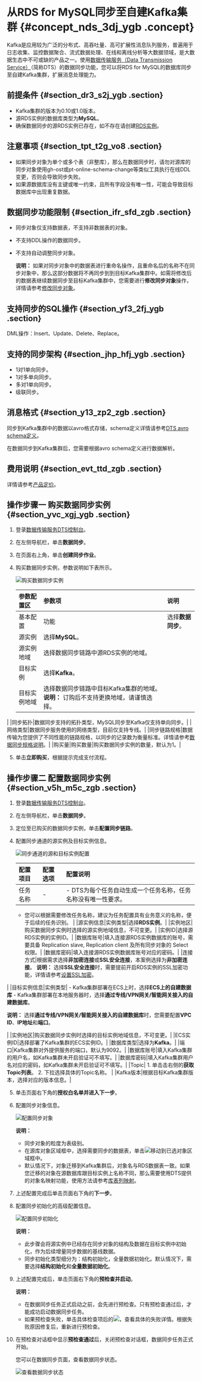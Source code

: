 # 从RDS for MySQL同步至自建Kafka集群 {#concept_nds_3dj_ygb .concept}

Kafka是应用较为广泛的分布式、高吞吐量、高可扩展性消息队列服务，普遍用于日志收集、监控数据聚合、流式数据处理、在线和离线分析等大数据领域，是大数据生态中不可或缺的产品之一。使用[数据传输服务（Data Transmission Service）](https://dts.console.aliyun.com/)（简称DTS）的数据同步功能，您可以将RDS for MySQL的数据库同步至自建Kafka集群，扩展消息处理能力。

## 前提条件 {#section_dr3_s2j_ygb .section}

-   Kafka集群的版本为0.10或1.0版本。
-   源RDS实例的数据库类型为**MySQL**。
-   确保数据同步的源RDS实例已存在，如不存在请创建[RDS实例](https://help.aliyun.com/document_detail/26117.html)。

## 注意事项 {#section_tpt_t2g_vo8 .section}

-   如果同步对象为单个或多个表（非整库），那么在数据同步时，请勿对源库的同步对象使用gh-ost或pt-online-schema-change等类似工具执行在线DDL变更，否则会导致同步失败。
-   如果源数据库没有主键或唯一约束，且所有字段没有唯一性，可能会导致目标数据库中出现重复数据。

## 数据同步功能限制 {#section_ifr_sfd_zgb .section}

-   同步对象仅支持数据表，不支持非数据表的对象。
-   不支持DDL操作的数据同步。
-   不支持自动调整同步对象。

    **说明：** 如果对同步对象中的数据表进行重命名操作，且重命名后的名称不在同步对象中，那么这部分数据将不再同步到到目标Kafka集群中。如需将修改后的数据表继续数据同步至目标Kafka集群中，您需要进行**修改同步对象**操作，详情请参考[修改同步对象](https://help.aliyun.com/document_detail/26634.html)。


## 支持同步的SQL操作 {#section_yf3_2fj_ygb .section}

DML操作：Insert、Update、Delete、Replace。

## 支持的同步架构 {#section_jhp_hfj_ygb .section}

-   1对1单向同步。
-   1对多单向同步。
-   多对1单向同步。
-   级联同步。

## 消息格式 {#section_y13_zp2_zgb .section}

同步到Kafka集群中的数据以avro格式存储，schema定义详情请参考[DTS avro schema定义](https://github.com/LioRoger/subscribe_example/tree/master/avro)。

在数据同步到Kafka集群后，您需要根据avro schema定义进行数据解析。

## 费用说明 {#section_evt_ttd_zgb .section}

详情请参考[产品定价](https://help.aliyun.com/document_detail/90770.html)。

## 操作步骤一 购买数据同步实例 {#section_yvc_xgj_ygb .section}

1.  登录[数据传输服务DTS控制台](https://dts.console.aliyun.com/)。
2.  在左侧导航栏，单击**数据同步**。
3.  在页面右上角，单击**创建同步作业**。
4.  购买数据同步实例，参数说明如下表所示。

    ![购买数据同步实例](http://static-aliyun-doc.oss-cn-hangzhou.aliyuncs.com/assets/img/134337/156643688739866_zh-CN.png)

    |参数配置区|参数项|说明|
    |:----|:--|:-|
    |基本配置|功能|选择**数据同步**。|
    |源实例|选择**MySQL**。|
    |源实例地域|选择数据同步链路中源RDS实例的地域。|
    |目标实例|选择**Kafka**。|
    |目标实例地域|选择数据同步链路中目标Kafka集群的地域。 **说明：** 订购后不支持更换地域，请谨慎选择。

 |
    |同步拓扑|数据同步支持的拓扑类型，MySQL同步至Kafka仅支持单向同步。|
    |网络类型|数据同步服务使用的网络类型，目前仅支持专线。|
    |同步链路规格|数据传输为您提供了不同性能的链路规格，以同步的记录数为衡量标准。详情请参考[数据同步规格说明](https://help.aliyun.com/document_detail/26605.html)。|
    |购买量|购买数量|购买数据同步实例的数量，默认为1。|

5.  单击**立即购买**，根据提示完成支付流程。

## 操作步骤二 配置数据同步实例 {#section_v5h_m5c_zgb .section}

1.  登录[数据传输服务DTS控制台](https://dts.console.aliyun.com/)。
2.  在左侧导航栏，单击**数据同步**。
3.  定位至已购买的数据同步实例，单击**配置同步链路**。
4.  配置同步通道的源实例及目标实例信息。

    ![同步通道的源和目标实例配置](http://static-aliyun-doc.oss-cn-hangzhou.aliyuncs.com/assets/img/134337/156643688739867_zh-CN.png)

    |配置项目|配置选项|配置说明|
    |:---|:---|:---|
    |任务名称|-|     -   DTS为每个任务自动生成一个任务名称，任务名称没有唯一性要求。
    -   您可以根据需要修改任务名称，建议为任务配置具有业务意义的名称，便于后续的任务识别。
 |
    |源实例信息|实例类型|选择**RDS实例**。|
    |实例地区|购买数据同步实例时选择的源实例地域信息，不可变更。|
    |实例ID|选择源RDS实例的实例ID。|
    |数据库账号|填入连接源RDS实例数据库的账号，需要具备 Replication slave, Replication client 及所有同步对象的 Select 权限。|
    |数据库密码|填入连接源RDS实例数据库账号对应的密码。|
    |连接方式|根据需求选择**非加密连接**或**SSL安全连接**，本案例选择为**非加密连接**。 **说明：** 选择**SSL安全连接**时，需要提前开启RDS实例的SSL加密功能，详情请参考[设置SSL加密](https://help.aliyun.com/document_detail/96120.html)。

 |
    |目标实例信息|实例类型|     -   Kafka集群部署在ECS上时，选择**ECS上的自建数据库**
    -   Kafka集群部署在本地服务器时，选择**通过专线/VPN网关/智能网关接入的自建数据库**。

**说明：** 选择**通过专线/VPN网关/智能网关接入的自建数据库**时，您需要配置**VPC ID**、**IP地址**和**端口**。

 |
    |实例地区|购买数据同步实例时选择的目标实例地域信息，不可变更。|
    |ECS实例ID|选择部署了Kafka集群的ECS实例ID。|
    |数据库类型|选择为**Kafka**。|
    |端口|Kafka集群对外提供服务的端口，默认为9092。|
    |数据库账号|填入Kafka集群的用户名，如Kafka集群未开启验证可不填写。|
    |数据库密码|填入Kafka集群用户名对应的密码，如Kafka集群未开启验证可不填写。|
    |Topic|     1.  单击击右侧的**获取Topic列表**。
    2.  下拉选择具体的Topic名称。
 |
    |Kafka版本|根据目标Kafka集群版本，选择对应的版本信息。|

5.  单击页面右下角的**授权白名单并进入下一步**。
6.  配置同步对象信息。

    ![配置同步对象](http://static-aliyun-doc.oss-cn-hangzhou.aliyuncs.com/assets/img/134337/156643688739868_zh-CN.png)

    **说明：** 

    -   同步对象的粒度为表级别。
    -   在源库对象区域框中，选择需要同步的数据表，单击[![](http://static-aliyun-doc.oss-cn-hangzhou.aliyuncs.com/assets/img/75938/154823638433712_zh-CN.png)](http://static-aliyun-doc.oss-cn-hangzhou.aliyuncs.com/assets/img/75938/154823638433712_zh-CN.png)移动到已选对象区域框中。
    -   默认情况下，对象迁移到Kafka集群后，对象名与RDS数据表一致。如果您迁移的对象在源数据库跟目标实例上名称不同，那么需要使用DTS提供的对象名映射功能，使用方法请参考[库表列映射](https://help.aliyun.com/document_detail/26628.html)。
7.  上述配置完成后单击页面右下角的**下一步**。
8.  配置同步初始化的高级配置信息。

    ![配置同步初始化](http://static-aliyun-doc.oss-cn-hangzhou.aliyuncs.com/assets/img/134337/156643688739869_zh-CN.png)

    **说明：** 

    -   此步骤会将源实例中已经存在同步对象的结构及数据在目标实例中初始化，作为后续增量同步数据的基线数据。
    -   同步初始化类型细分为：结构初始化，全量数据初始化。默认情况下，需要选择**结构初始化**和**全量数据初始化**。
9.  上述配置完成后，单击页面右下角的**预检查并启动**。

    **说明：** 

    -   在数据同步任务正式启动之前，会先进行预检查。只有预检查通过后，才能成功启动数据同步任务。
    -   如果预检查失败，单击具体检查项后的![](http://static-aliyun-doc.oss-cn-hangzhou.aliyuncs.com/assets/img/134337/156643688739870_zh-CN.png)，查看具体的失败详情。根据失败原因修复后，重新进行预检查。
10. 在预检查对话框中显示**预检查通过**后，关闭预检查对话框，数据同步任务正式开始。

    您可以在数据同步页面，查看数据同步状态。

    ![查看数据同步状态](http://static-aliyun-doc.oss-cn-hangzhou.aliyuncs.com/assets/img/134337/156643688839871_zh-CN.png)


